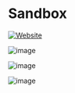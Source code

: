 # Sandbox 

[![Website](https://img.shields.io/website?label=sandgame.fun&url=https%3A%2F%2Fsandgame.fun%2F)](https://sandgame.fun/?utm_source=github)

![image](https://user-images.githubusercontent.com/16913283/205297360-8887fb8a-3377-405d-b6c4-9f1242a53a2b.png)

![image](https://user-images.githubusercontent.com/16913283/205297626-71473b3e-af7e-4e14-b59c-93d06275523c.png)

![image](https://user-images.githubusercontent.com/16913283/205299169-2a1947ef-e335-489d-8714-800c8ee52990.png)
